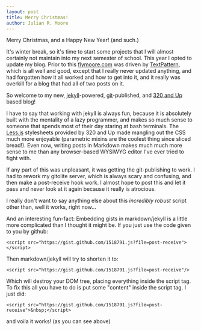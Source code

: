 ```yaml
---
layout: post
title: Merry Christmas!
author: Julian R. Moore
---
```

Merry Christmas, and a Happy New Year! (and such.)

It's winter break, so it's time to start some projects that I will almost certainly not maintain into my next semester of school. This year I opted to update my blog. Prior to this [flymoore.com](http://flymoore.com/) was driven by [TextPattern](http://textpattern.com/), which is all well and good, except that I really never updated anything, and had forgotten how it all worked and how to get into it, and it really was overkill for a blog that had all of two posts on it.

So welcome to my new, [jekyll](http://jekyllrb.com/)-powered, [git](http://git-scm.com/)-published, and [320 and Up](http://www.stuffandnonsense.co.uk/projects/320andup/) based blog!

I have to say that working with jekyll is always fun, because it is absolutely built with the mentality of a lazy programmer, and makes so much sense to someone that spends most of their day staring at bash terminals. The [Less.js](http://lesscss.org/) stylesheets provided by 320 and Up made mangling out the CSS much more enjoyable (parametric mixins are the coolest thing since sliced bread!). Even now, writing posts in Markdown makes much much more sense to me than any browser-based WYSIWYG editor I've ever tried to fight with.

If any part of this was unpleasant, it was getting the git-publishing to work. I had to rework my gitolite server, which is always scary and confusing, and then make a post-receive hook work. I almost hope to post this and let it pass and never look at it again because it really is atrocious.

<script src="https://gist.github.com/1518791.js?file=post-receive">&nbsp;</script>

I really don't want to say anything else about this *incredibly robust* script other than, well it works, right now...

And an interesting fun-fact: Embedding gists in markdown/jekyll is a little more complicated than I thought it might be. If you just use the code given to you by github:

	<script src="https://gist.github.com/1518791.js?file=post-receive"></script>
	
Then markdown/jekyll will try to shorten it to:

	<script src="https://gist.github.com/1518791.js?file=post-receive"/>
	
Which will destroy your DOM tree, placing everything inside the script tag. To fix this all you have to do is put some "content" inside the script tag. I just did:

	<script src="https://gist.github.com/1518791.js?file=post-receive">&nbsp;</script>
	
and voila it works! (as you can see above)
